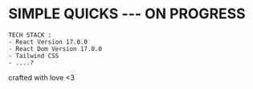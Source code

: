 # SIMPLE QUICKS --- ON PROGRESS

```
TECH STACK :
- React Version 17.0.0
- React Dom Version 17.0.0
- Tailwind CSS
- ....?
```

crafted with love <3
